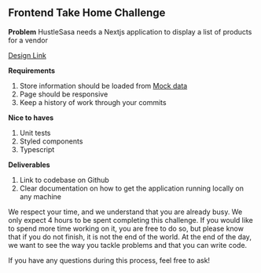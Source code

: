 ## Frontend Take Home Challenge

<b>Problem</b> HustleSasa needs a Nextjs application to display a list of products for a vendor

<a href="https://docs.google.com/presentation/d/1Jb3OL2JcGnXt8bltDzmZ8JN8D5wvryRJ94S5Oky1KEI/edit?usp=sharing">Design Link</a>

<b>Requirements</b>

1. Store information should be loaded from <a href="https://run.mocky.io/v3/34fe3dbb-5503-47e4-a7d7-f0809d828e09">Mock data</a>
2. Page should be responsive
3. Keep a history of work through your commits

<b>Nice to haves</b>

1. Unit tests
2. Styled components
3. Typescript

<b>Deliverables</b>

1. Link to codebase on Github
2. Clear documentation on how to get the application running locally on any machine

We respect your time, and we understand that you are already busy. We only expect 4 hours to be spent completing this challenge. If you would like to spend more time working on it, you are free to do so, but please know that if you do not finish, it is not the end of the world. At the end of the day, we want to see the way you tackle problems and that you can write code.

If you have any questions during this process, feel free to ask!

